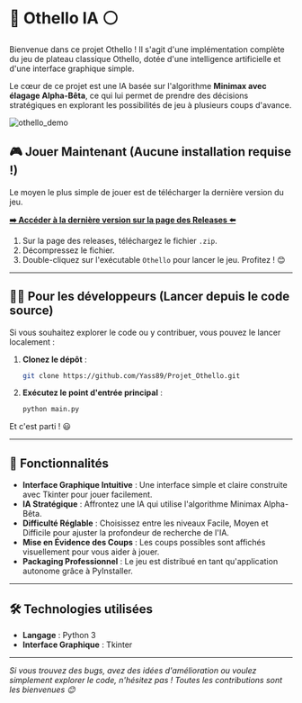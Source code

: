# 🔵 Othello IA ⚪

Bienvenue dans ce projet Othello ! Il s'agit d'une implémentation complète du jeu de plateau classique Othello, dotée d'une intelligence artificielle et d'une interface graphique simple.

Le cœur de ce projet est une IA basée sur l'algorithme **Minimax avec élagage Alpha-Bêta**, ce qui lui permet de prendre des décisions stratégiques en explorant les possibilités de jeu à plusieurs coups d'avance.

![othello_demo](https://github.com/user-attachments/assets/dfb10eb6-dcfc-41be-9f1c-cae72b9a0510)


## 🎮 Jouer Maintenant (Aucune installation requise !)

Le moyen le plus simple de jouer est de télécharger la dernière version du jeu.

**[➡️ Accéder à la dernière version sur la page des Releases ⬅️](https://github.com/Yass89/Projet_Othello/releases/latest)**

1. Sur la page des releases, téléchargez le fichier `.zip`.
2. Décompressez le fichier.
3. Double-cliquez sur l'exécutable `Othello` pour lancer le jeu. Profitez ! 😊

---

## 👨‍💻 Pour les développeurs (Lancer depuis le code source)

Si vous souhaitez explorer le code ou y contribuer, vous pouvez le lancer localement :

1. **Clonez le dépôt** :
   ```bash
   git clone https://github.com/Yass89/Projet_Othello.git
   ```
2. **Exécutez le point d'entrée principal** :
   ```bash
   python main.py
   ```

Et c'est parti ! 😃

---

## 🚀 Fonctionnalités

* **Interface Graphique Intuitive** : Une interface simple et claire construite avec Tkinter pour jouer facilement.
* **IA Stratégique** : Affrontez une IA qui utilise l'algorithme Minimax Alpha-Bêta.
* **Difficulté Réglable** : Choisissez entre les niveaux Facile, Moyen et Difficile pour ajuster la profondeur de recherche de l'IA.
* **Mise en Évidence des Coups** : Les coups possibles sont affichés visuellement pour vous aider à jouer.
* **Packaging Professionnel** : Le jeu est distribué en tant qu'application autonome grâce à PyInstaller.

---

## 🛠️ Technologies utilisées

* **Langage** : Python 3
* **Interface Graphique** : Tkinter

---

*Si vous trouvez des bugs, avez des idées d'amélioration ou voulez simplement explorer le code, n'hésitez pas ! Toutes les contributions sont les bienvenues 😊*
